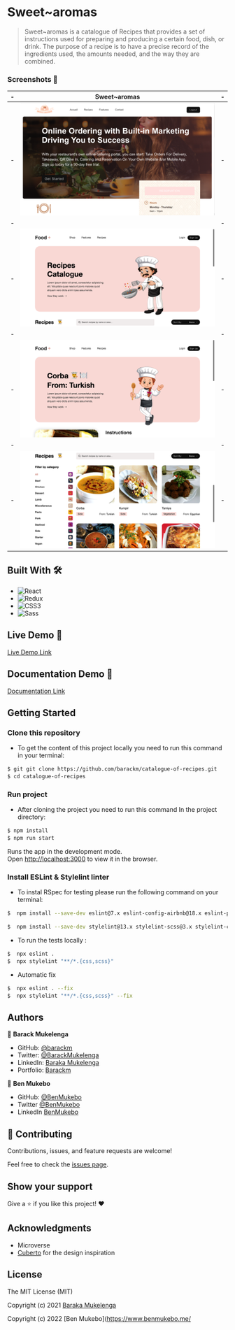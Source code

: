 # Sweet~aromas

> Sweet~aromas is a catalogue of Recipes that provides a set of instructions used for preparing and producing a certain food, dish, or drink. The purpose of a recipe is to have a precise record of the ingredients used, the amounts needed, and the way they are combined.

### Screenshots 📸

|-| Sweet~aromas |-|
|-|----------------------------------|-|
|-| ![screenshot](./Screenshot0.png) |-|
|-| |-|
|-| ![screenshot](./Screenshot1.png) |-|
|-| |-|
|-| ![screenshot](./Screenshot2.png) |-|
|-| |-|
|-| ![screenshot](./Screenshot3.png) |-|


## Built With 🛠️

- ![React](https://img.shields.io/badge/-React-000000?style=flat&logo=react)
- ![Redux](https://img.shields.io/badge/-Redux-000000?style=flat&logo=redux&logoColor=ffffff&labelColor=violet)
- ![CSS3](https://img.shields.io/badge/-CSS3-000000?style=flat&logo=css3&logoColor=ffffff&labelColor=1572B6)
- ![Sass](https://img.shields.io/badge/-Sass-000000?style=flat&logo=sass&logoColor=ffffff&labelColor=%23CC6699)

## Live Demo 🔗

[Live Demo Link](https://recipes-catalogue-plus.netlify.app/recipes/)

## Documentation Demo 🔗

[Documentation Link](https://sweetaromas.herokuapp.com/api-docs/)

<!-- ## TheMealDB

[API Link](https://www.themealdb.com/api.php ) -->

## Getting Started

### Clone this repository

- To get the content of this project locally you need to run this command in your terminal:

```bash
$ git git clone https://github.com/barackm/catalogue-of-recipes.git
$ cd catalogue-of-recipes
```
### Run project

- After cloning the project you need to run this command In the project directory:

```bash
$ npm install
$ npm run start 
```

Runs the app in the development mode.\
Open [http://localhost:3000](http://localhost:3000) to view it in the browser.

### Install **ESLint** & **Stylelint** linter

* To instal RSpec for testing please run the following command on your terminal:

```bash
$  npm install --save-dev eslint@7.x eslint-config-airbnb@18.x eslint-plugin-import@2.x eslint-plugin-jsx-a11y@6.x eslint-plugin-react@7.x eslint-plugin-react-hooks@4.x @babel/eslint-parser@7.x @babel/core@7.x  @babel/plugin-syntax-jsx@7.x  @babel/preset-react@7.x @babel/preset-react@7.x

```

```bash
$  npm install --save-dev stylelint@13.x stylelint-scss@3.x stylelint-config-standard@21.x stylelint-csstree-validator@1.x

```

- To run the tests locally :

```bash
$  npx eslint .
$  npx stylelint "**/*.{css,scss}" 
```

- Automatic fix

```bash
$  npx eslint . --fix 
$  npx stylelint "**/*.{css,scss}" --fix 
```


## Authors

👤 **Barack Mukelenga**

- GitHub: [@barackm](https://github.com/barackm)
- Twitter: [@BarackMukelenga](https://twitter.com/BarackMukelenga)
- LinkedIn: [Baraka Mukelenga](https://www.linkedin.com/in/baraka-mukelenga/)
- Portfolio: [Barackm](https://barackm.me)

👤 **Ben Mukebo**

- GitHub: [@BenMukebo](https://github.com/BenMukebo)
- Twitter [@BenMukebo](https://twitter.com/BenMukebo)
- LinkedIn [BenMukebo](https://www.linkedin.com/in/kasongo-mukebo-ben-591720205/)


## 🤝 Contributing

Contributions, issues, and feature requests are welcome!

Feel free to check the [issues page](https://github.com/barackm/catalogue-of-recipes/issues).

## Show your support

Give a ⭐️ if you like this project! ❤️

## Acknowledgments

- Microverse
- [Cuberto](https://dribbble.com/cuberto) for the design inspiration

## License

The MIT License (MIT)

Copyright (c) 2021 [Baraka Mukelenga](https://barackm.me)

Copyright (c) 2022 [Ben Mukebo](https://www.benmukebo.me/
